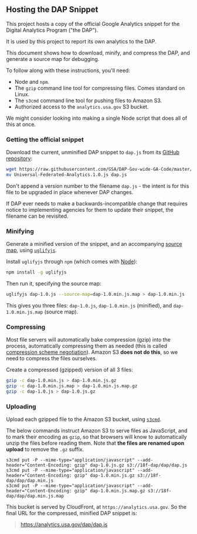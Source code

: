 ## Hosting the DAP Snippet

This project hosts a copy of the official Google Analytics snippet for the Digital Analytics Program ("the DAP").

It is used by this project to report its own analytics to the DAP.

This document shows how to download, minify, and compress the DAP, and generate a source map for debugging.

To follow along with these instructions, you'll need:

* Node and `npm`.
* The `gzip` command line tool for compressing files. Comes standard on Linux.
* The `s3cmd` command line tool for pushing files to Amazon S3.
* Authorized access to the `analytics.usa.gov` S3 bucket.

We might consider looking into making a single Node script that does all of this at once.

### Getting the official snippet

Download the current, unminified DAP snippet to `dap.js` from its [GitHub repository](https://github.com/GSA/DAP-Gov-wide-GA-Code):

```bash
wget https://raw.githubusercontent.com/GSA/DAP-Gov-wide-GA-Code/master/Universal-Federated-Analytics.1.0.js
mv Universal-Federated-Analytics.1.0.js dap.js
```

Don't append a version number to the filename `dap.js` - the intent is for this file to be upgraded in place whenever DAP changes.

If DAP ever needs to make a backwards-incompatible change that requires notice to implementing agencies for them to update their snippet, the filename can be revisited.


### Minifying

Generate a minified version of the snippet, and an accompanying [source map](https://developer.chrome.com/devtools/docs/javascript-debugging#source-maps), using [`uglifyjs`](http://lisperator.net/uglifyjs/).

Install `uglifyjs` through `npm` (which comes with [Node](http://nodejs.org)):

```bash
npm install -g uglifyjs
```

Then run it, specifying the source map:

```bash
uglifyjs dap-1.0.js --source-map=dap-1.0.min.js.map > dap-1.0.min.js
```

This gives you three files: `dap-1.0.js`, `dap-1.0.min.js` (minified), and `dap-1.0.min.js.map` (source map).

### Compressing

Most file servers will automatically bake compression (gzip) into the process, automatically compressing them as needed (this is called [compression scheme negotiation](https://en.wikipedia.org/wiki/HTTP_compression#Compression_scheme_negotiation)). Amazon S3 **does not do this**, so we need to compress the files ourselves.

Create a compressed (gzipped) version of all 3 files:

```bash
gzip -c dap-1.0.min.js > dap-1.0.min.js.gz
gzip -c dap-1.0.min.js.map > dap-1.0.min.js.map.gz
gzip -c dap-1.0.js > dap-1.0.js.gz
```

### Uploading

Upload each gzipped file to the Amazon S3 bucket, using [`s3cmd`](https://github.com/s3tools/s3cmd).

The below commands instruct Amazon S3 to serve files as JavaScript, and to mark their encoding as `gzip`, so that browsers will know to automatically unzip the files before reading them. Note that **the files are renamed upon upload** to remove the `.gz` suffix.

```
s3cmd put -P --mime-type="application/javascript" --add-header="Content-Encoding: gzip" dap-1.0.js.gz s3://18f-dap/dap/dap.js
s3cmd put -P --mime-type="application/javascript" --add-header="Content-Encoding: gzip" dap-1.0.min.js.gz s3://18f-dap/dap/dap.min.js
s3cmd put -P --mime-type="application/javascript" --add-header="Content-Encoding: gzip" dap-1.0.min.js.map.gz s3://18f-dap/dap/dap.min.js.map
```

This bucket is served by CloudFront, at `https://analytics.usa.gov`. So the final URL for the compressed, minified DAP snippet is:

> https://analytics.usa.gov/dap/dap.js
